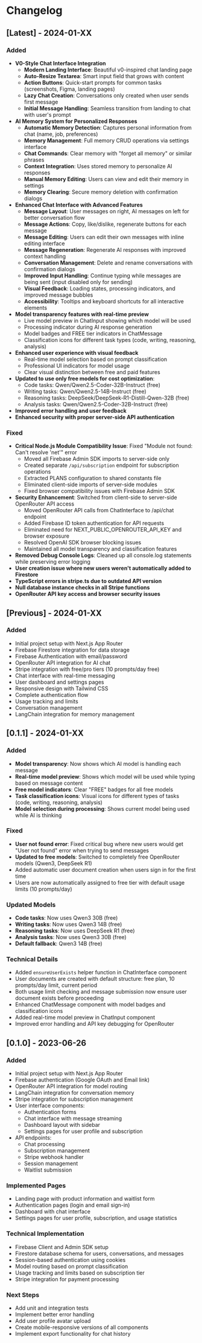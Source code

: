 # Changelog

## [Latest] - 2024-01-XX

### Added
- **V0-Style Chat Interface Integration**
  - **Modern Landing Interface**: Beautiful v0-inspired chat landing page
  - **Auto-Resize Textarea**: Smart input field that grows with content
  - **Action Buttons**: Quick-start prompts for common tasks (screenshots, Figma, landing pages)
  - **Lazy Chat Creation**: Conversations only created when user sends first message
  - **Initial Message Handling**: Seamless transition from landing to chat with user's prompt
- **AI Memory System for Personalized Responses**
  - **Automatic Memory Detection**: Captures personal information from chat (name, job, preferences)
  - **Memory Management**: Full memory CRUD operations via settings interface
  - **Chat Commands**: Clear memory with "forget all memory" or similar phrases
  - **Context Integration**: Uses stored memory to personalize AI responses
  - **Manual Memory Editing**: Users can view and edit their memory in settings
  - **Memory Clearing**: Secure memory deletion with confirmation dialogs
- **Enhanced Chat Interface with Advanced Features**
  - **Message Layout**: User messages on right, AI messages on left for better conversation flow
  - **Message Actions**: Copy, like/dislike, regenerate buttons for each message
  - **Message Editing**: Users can edit their own messages with inline editing interface
  - **Message Regeneration**: Regenerate AI responses with improved context handling
  - **Conversation Management**: Delete and rename conversations with confirmation dialogs
  - **Improved Input Handling**: Continue typing while messages are being sent (input disabled only for sending)
  - **Visual Feedback**: Loading states, processing indicators, and improved message bubbles
  - **Accessibility**: Tooltips and keyboard shortcuts for all interactive elements
- **Model transparency features with real-time preview**
  - Live model preview in ChatInput showing which model will be used
  - Processing indicator during AI response generation
  - Model badges and FREE tier indicators in ChatMessage
  - Classification icons for different task types (code, writing, reasoning, analysis)
- **Enhanced user experience with visual feedback**
  - Real-time model selection based on prompt classification
  - Professional UI indicators for model usage
  - Clear visual distinction between free and paid features
- **Updated to use only free models for cost optimization**:
  - Code tasks: Qwen/Qwen2.5-Coder-32B-Instruct (free)
  - Writing tasks: Qwen/Qwen2.5-14B-Instruct (free)  
  - Reasoning tasks: DeepSeek/DeepSeek-R1-Distill-Qwen-32B (free)
  - Analysis tasks: Qwen/Qwen2.5-Coder-32B-Instruct (free)
- **Improved error handling and user feedback**
- **Enhanced security with proper server-side API authentication**

### Fixed
- **Critical Node.js Module Compatibility Issue**: Fixed "Module not found: Can't resolve 'net'" error
  - Moved all Firebase Admin SDK imports to server-side only
  - Created separate `/api/subscription` endpoint for subscription operations
  - Extracted PLANS configuration to shared constants file
  - Eliminated client-side imports of server-side modules
  - Fixed browser compatibility issues with Firebase Admin SDK
- **Security Enhancement**: Switched from client-side to server-side OpenRouter API access
  - Moved OpenRouter API calls from ChatInterface to /api/chat endpoint
  - Added Firebase ID token authentication for API requests
  - Eliminated need for NEXT_PUBLIC_OPENROUTER_API_KEY and browser exposure
  - Resolved OpenAI SDK browser blocking issues
  - Maintained all model transparency and classification features
- **Removed Debug Console Logs**: Cleaned up all console.log statements while preserving error logging
- **User creation issue where new users weren't automatically added to Firestore**
- **TypeScript errors in stripe.ts due to outdated API version**
- **Null database instance checks in all Stripe functions**
- **OpenRouter API key access and browser security issues**

## [Previous] - 2024-01-XX

### Added
- Initial project setup with Next.js App Router
- Firebase Firestore integration for data storage
- Firebase Authentication with email/password
- OpenRouter API integration for AI chat
- Stripe integration with free/pro tiers (10 prompts/day free)
- Chat interface with real-time messaging
- User dashboard and settings pages
- Responsive design with Tailwind CSS
- Complete authentication flow
- Usage tracking and limits
- Conversation management
- LangChain integration for memory management

## [0.1.1] - 2024-01-XX

### Added
- **Model transparency**: Now shows which AI model is handling each message
- **Real-time model preview**: Shows which model will be used while typing based on message content
- **Free model indicators**: Clear "FREE" badges for all free models
- **Task classification icons**: Visual icons for different types of tasks (code, writing, reasoning, analysis)
- **Model selection during processing**: Shows current model being used while AI is thinking

### Fixed
- **User not found error**: Fixed critical bug where new users would get "User not found" error when trying to send messages
- **Updated to free models**: Switched to completely free OpenRouter models (Qwen3, DeepSeek R1)
- Added automatic user document creation when users sign in for the first time
- Users are now automatically assigned to free tier with default usage limits (10 prompts/day)

### Updated Models
- **Code tasks**: Now uses Qwen3 30B (free)
- **Writing tasks**: Now uses Qwen3 14B (free) 
- **Reasoning tasks**: Now uses DeepSeek R1 (free)
- **Analysis tasks**: Now uses Qwen3 30B (free)
- **Default fallback**: Qwen3 14B (free)

### Technical Details
- Added `ensureUserExists` helper function in ChatInterface component
- User documents are created with default structure: free plan, 10 prompts/day limit, current period
- Both usage limit checking and message submission now ensure user document exists before proceeding
- Enhanced ChatMessage component with model badges and classification icons
- Added real-time model preview in ChatInput component
- Improved error handling and API key debugging for OpenRouter

## [0.1.0] - 2023-06-26

### Added
- Initial project setup with Next.js App Router
- Firebase authentication (Google OAuth and Email link)
- OpenRouter API integration for model routing
- LangChain integration for conversation memory
- Stripe integration for subscription management
- User interface components:
  - Authentication forms
  - Chat interface with message streaming
  - Dashboard layout with sidebar
  - Settings pages for user profile and subscription
- API endpoints:
  - Chat processing
  - Subscription management
  - Stripe webhook handler
  - Session management
  - Waitlist submission

### Implemented Pages
- Landing page with product information and waitlist form
- Authentication pages (login and email sign-in)
- Dashboard with chat interface
- Settings pages for user profile, subscription, and usage statistics

### Technical Implementation
- Firebase Client and Admin SDK setup
- Firestore database schema for users, conversations, and messages
- Session-based authentication using cookies
- Model routing based on prompt classification
- Usage tracking and limits based on subscription tier
- Stripe integration for payment processing

### Next Steps
- Add unit and integration tests
- Implement better error handling
- Add user profile avatar upload
- Create mobile-responsive versions of all components
- Implement export functionality for chat history 